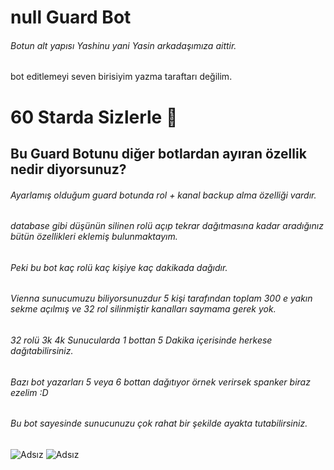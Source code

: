 # null Guard Bot

###### Botun alt yapısı Yashinu yani Yasin arkadaşımıza aittir.
bot editlemeyi seven birisiyim yazma taraftarı değilim.

# 60 Starda Sizlerle 💛

## Bu Guard Botunu diğer botlardan ayıran özellik nedir diyorsunuz?

###### Ayarlamış olduğum guard botunda rol + kanal backup alma özelliği vardır.
###### database gibi düşünün silinen rolü açıp tekrar dağıtmasına kadar aradığınız bütün özellikleri eklemiş bulunmaktayım.
###### Peki bu bot kaç rolü kaç kişiye kaç dakikada dağıdır.
###### Vienna sunucumuzu biliyorsunuzdur 5 kişi tarafından toplam 300 e yakın sekme açılmış ve 32 rol silinmiştir kanalları saymama gerek yok.
###### 32 rolü 3k 4k Sunucularda 1 bottan 5 Dakika içerisinde herkese dağıtabilirsiniz.
###### Bazı bot yazarları 5 veya 6 bottan dağıtıyor örnek verirsek spanker biraz ezelim :D
###### Bu bot sayesinde sunucunuzu çok rahat bir şekilde ayakta tutabilirsiniz.
![Adsız](https://user-images.githubusercontent.com/60463845/126901667-cc9b8b45-55f7-46db-8021-4e5d060fb36a.png)
![Adsız](https://user-images.githubusercontent.com/60463845/126901726-b2876cc1-48ee-4b4d-ae46-3782b4fb7a73.png)

